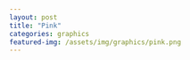 ```yaml
---
layout: post
title: "Pink"
categories: graphics
featured-img: /assets/img/graphics/pink.png
---
```

